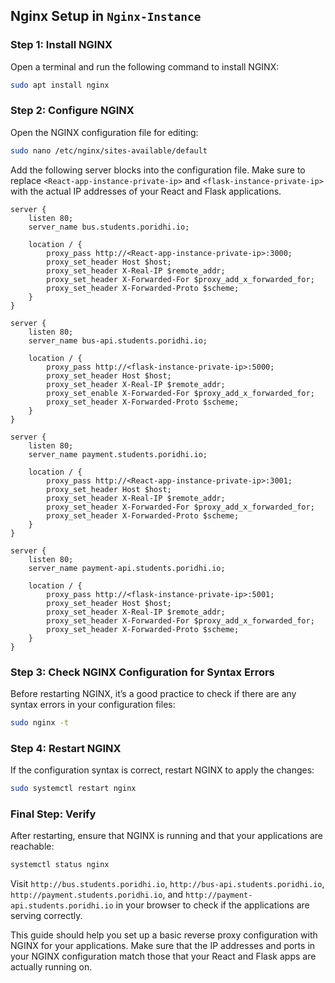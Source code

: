 
## Nginx Setup in `Nginx-Instance`

### Step 1: Install NGINX
Open a terminal and run the following command to install NGINX:
```bash
sudo apt install nginx
```

### Step 2: Configure NGINX
Open the NGINX configuration file for editing:
```bash
sudo nano /etc/nginx/sites-available/default
```
Add the following server blocks into the configuration file. Make sure to replace `<React-app-instance-private-ip>` and `<flask-instance-private-ip>` with the actual IP addresses of your React and Flask applications.

```nginx
server {
    listen 80;
    server_name bus.students.poridhi.io;

    location / {
        proxy_pass http://<React-app-instance-private-ip>:3000;
        proxy_set_header Host $host;
        proxy_set_header X-Real-IP $remote_addr;
        proxy_set_header X-Forwarded-For $proxy_add_x_forwarded_for;
        proxy_set_header X-Forwarded-Proto $scheme;
    }
}

server {
    listen 80;
    server_name bus-api.students.poridhi.io;

    location / {
        proxy_pass http://<flask-instance-private-ip>:5000;
        proxy_set_header Host $host;
        proxy_set_header X-Real-IP $remote_addr;
        proxy_set_enable X-Forwarded-For $proxy_add_x_forwarded_for;
        proxy_set_header X-Forwarded-Proto $scheme;
    }
}

server {
    listen 80;
    server_name payment.students.poridhi.io;

    location / {
        proxy_pass http://<React-app-instance-private-ip>:3001;
        proxy_set_header Host $host;
        proxy_set_header X-Real-IP $remote_addr;
        proxy_set_header X-Forwarded-For $proxy_add_x_forwarded_for;
        proxy_set_header X-Forwarded-Proto $scheme;
    }
}

server {
    listen 80;
    server_name payment-api.students.poridhi.io;

    location / {
        proxy_pass http://<flask-instance-private-ip>:5001;
        proxy_set_header Host $host;
        proxy_set_header X-Real-IP $remote_addr;
        proxy_set_header X-Forwarded-For $proxy_add_x_forwarded_for;
        proxy_set_header X-Forwarded-Proto $scheme;
    }
}
```

### Step 3: Check NGINX Configuration for Syntax Errors
Before restarting NGINX, it’s a good practice to check if there are any syntax errors in your configuration files:
```bash
sudo nginx -t
```

### Step 4: Restart NGINX
If the configuration syntax is correct, restart NGINX to apply the changes:
```bash
sudo systemctl restart nginx
```

### Final Step: Verify
After restarting, ensure that NGINX is running and that your applications are reachable:
```bash
systemctl status nginx
```

Visit `http://bus.students.poridhi.io`, `http://bus-api.students.poridhi.io`, `http://payment.students.poridhi.io`, and `http://payment-api.students.poridhi.io` in your browser to check if the applications are serving correctly.

This guide should help you set up a basic reverse proxy configuration with NGINX for your applications. Make sure that the IP addresses and ports in your NGINX configuration match those that your React and Flask apps are actually running on.